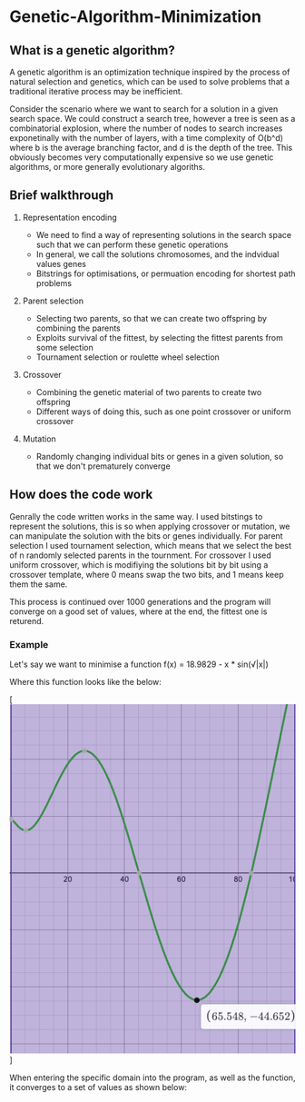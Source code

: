 # Genetic-Algorithm-Minimization

## What is a genetic algorithm?

A genetic algorithm is an optimization technique inspired by the process of natural selection and genetics, which can be used to solve problems that a traditional iterative process may be inefficient.

Consider the scenario where we want to search for a solution in a given search space. We could construct a search tree, however a tree is seen as a combinatorial explosion, where the number of nodes to search increases exponetinally with the number of layers, with a time complexity of O(b^d) where b is the average branching factor, and d is the depth of the tree. This obviously becomes very computationally expensive so we use genetic algorithms, or more generally evolutionary algoriths.

## Brief walkthrough

 1) Representation encoding
    - We need to find a way of representing solutions in the search space such that we can perform these genetic operations
    - In general, we call the solutions chromosomes, and the indvidual values genes
    - Bitstrings for optimisations, or permuation encoding for shortest path problems

 2) Parent selection
    - Selecting two parents, so that we can create two offspring by combining the parents
    - Exploits survival of the fittest, by selecting the fittest parents from some selection 
    - Tournament selection or roulette wheel selection
 
 3) Crossover
    - Combining the genetic material of two parents to create two offspring
    - Different ways of doing this, such as one point crossover or uniform crossover

 4) Mutation
    - Randomly changing individual bits or genes in a given solution, so that we don't prematurely converge 


## How does the code work

Genrally the code written works in the same way. I used bitstings to represent the solutions, this is so when applying crossover or mutation, we can manipulate the solution with the bits or genes individually. For parent selection I used tournament selection, which means that we select the best of n randomly selected parents in the tournment. For crossover I used uniform crossover, which is modifiying the solutions bit by bit using a crossover template, where 0 means swap the two bits, and 1 means keep them the same. 

This process is continued over 1000 generations and the program will converge on a good set of values, where at the end, the fittest one is returend.

### Example

Let's say we want to minimise a function f(x) = 18.9829 - x * sin(√|x|)

Where this function looks like the below:

[![Example graph](graph.png)]

When entering the specific domain into the program, as well as the function, it converges to a set of values as shown below: 




